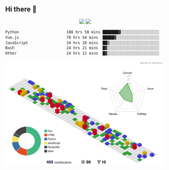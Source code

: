 ## Hi there 👋
<div align="center">
<span>  </span>
<img height="170px" src="https://github-readme-stats.vercel.app/api?username=bigQY&show_icons=true&count_private==true&v=3" /><span>        </span><img height="170px" src="https://github-readme-stats.vercel.app/api/top-langs/?username=bigQY&layout=compact&langs_count=8&hide=html&v=3" />
<span>  </span>
</div>
<div align="center">

<!--START_SECTION:waka-->

```txt
Python                     108 hrs 50 mins ███████▓░░░░░░░░░░░░░░░░░   30.41 %
Vue.js                     78 hrs 54 mins  █████▓░░░░░░░░░░░░░░░░░░░   22.05 %
JavaScript                 34 hrs 28 mins  ██▒░░░░░░░░░░░░░░░░░░░░░░   09.63 %
Bash                       24 hrs 21 mins  █▓░░░░░░░░░░░░░░░░░░░░░░░   06.81 %
Other                      24 hrs 12 mins  █▓░░░░░░░░░░░░░░░░░░░░░░░   06.77 %
```

<!--END_SECTION:waka-->
</div>

![](./profile-3d-contrib/profile-gitblock.svg)
